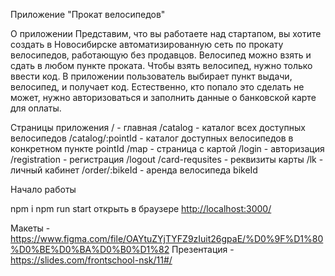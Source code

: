 Приложение "Прокат велосипедов"

О приложении
Представим, что вы работаете над стартапом, вы хотите создать в Новосибирске автоматизированную сеть по прокату велосипедов, работающую без продавцов. Велосипед можно взять и сдать в любом пункте проката. Чтобы взять велосипед, нужно только ввести код.
В приложении пользователь выбирает пункт выдачи, велосипед, и получает код. Естественно, кто попало это сделать не может, нужно авторизоваться и заполнить данные о банковской карте для оплаты.

Страницы приложения
/ - главная
/catalog - каталог всех доступных велосипедов
/catalog/:pointId - каталог доступных велосипедов в конкретном пункте pointId
/map - страница с картой
/login - авторизация
/registration - регистрация
/logout
/card-requsites - реквизиты карты
/lk - личный кабинет
/order/:bikeId - аренда велосипеда bikeId

Начало работы

npm i
npm run start
открыть в браузере <http://localhost:3000/>

Макеты - <https://www.figma.com/file/OAYtuZYjTYFZ9zIuit26gpaE/%D0%9F%D1%80%D0%BE%D0%BA%D0%B0%D1%82>
Презентация - <https://slides.com/frontschool-nsk/11#/>
